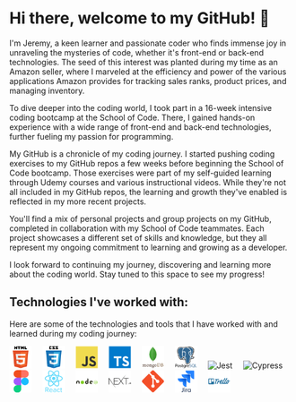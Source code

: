 # Hi there, welcome to my GitHub! :wave:

<p>I'm Jeremy, a keen learner and passionate coder who finds immense joy in unraveling the mysteries of code, whether it's front-end or back-end technologies. The seed of this interest was planted during my time as an Amazon seller, where I marveled at the efficiency and power of the various applications Amazon provides for tracking sales ranks, product prices, and managing inventory.</p>

<p>To dive deeper into the coding world, I took part in a 16-week intensive coding bootcamp at the School of Code. There, I gained hands-on experience with a wide range of front-end and back-end technologies, further fueling my passion for programming.</p>

<p>My GitHub is a chronicle of my coding journey. I started pushing coding exercises to my GitHub repos a few weeks before beginning the School of Code bootcamp. Those exercises were part of my self-guided learning through Udemy courses and various instructional videos. While they're not all included in my GitHub repos, the learning and growth they've enabled is reflected in my more recent projects.</p>

<p>You'll find a mix of personal projects and group projects on my GitHub, completed in collaboration with my School of Code teammates. Each project showcases a different set of skills and knowledge, but they all represent my ongoing commitment to learning and growing as a developer.</p>

<p>I look forward to continuing my journey, discovering and learning more about the coding world. Stay tuned to this space to see my progress!</p>


## Technologies I've worked with:

Here are some of the technologies and tools that I have worked with and learned during my coding journey:

<div>
  <img src="https://github.com/devicons/devicon/blob/master/icons/html5/html5-original-wordmark.svg" alt="HTML" width="40" height="40" style="max-width:100%; margin-right: 15px;">
  <img src="https://github.com/devicons/devicon/blob/master/icons/css3/css3-original-wordmark.svg" alt="CSS" width="40" height="40" style="max-width:100%; margin-right: 15px;">
  <img src="https://github.com/devicons/devicon/blob/master/icons/javascript/javascript-original.svg" alt="JavaScript" width="40" height="40" style="max-width:100%; margin-right: 15px;">
  <img src="https://github.com/devicons/devicon/blob/master/icons/typescript/typescript-original.svg" alt="TypeScript" width="40" height="40" style="max-width:100%; margin-right: 15px;">
  <img src="https://github.com/devicons/devicon/blob/master/icons/mongodb/mongodb-original-wordmark.svg" alt="MongoDB" width="40" height="40" style="max-width:100%; margin-right: 15px;">
  <img src="https://github.com/devicons/devicon/blob/master/icons/postgresql/postgresql-original-wordmark.svg" alt="PostgreSQL" width="40" height="40" style="max-width:100%; margin-right: 15px;"> 
  <img src="https://www.vectorlogo.zone/logos/jestjsio/jestjsio-icon.svg" alt="Jest" width="40" height="40" style="max-width:100%; margin-right: 15px;">
  <img src="https://raw.githubusercontent.com/simple-icons/simple-icons/develop/icons/cypress.svg" alt="Cypress" width="40" height="40" style="max-width:100%; margin-right: 15px;">
 
  <img src="https://github.com/devicons/devicon/blob/master/icons/figma/figma-original.svg" alt="Figma" width="40" height="40" style="max-width:100%; margin-right: 15px;">
  <img src="https://github.com/devicons/devicon/blob/master/icons/react/react-original-wordmark.svg" alt="React" width="40" height="40" style="max-width:100%; margin-right: 15px;">
  <img src="https://github.com/devicons/devicon/blob/master/icons/nodejs/nodejs-original-wordmark.svg" alt="Node.js" width="40" height="40" style="max-width:100%; margin-right: 15px;">
  <img src="https://github.com/devicons/devicon/blob/master/icons/nextjs/nextjs-original-wordmark.svg" alt="Next.js" width="40" height="40" style="max-width:100%; margin-right: 15px;">
  <img src="https://github.com/devicons/devicon/blob/master/icons/git/git-original.svg" alt="Git" width="40" height="40" style="max-width:100%; margin-right: 15px;">
<img src="https://github.com/devicons/devicon/blob/master/icons/jira/jira-original-wordmark.svg" alt="Jira" width="40" height="40" style="max-width:100%; margin-right: 15px;">
<img src="https://github.com/devicons/devicon/blob/master/icons/trello/trello-plain-wordmark.svg" alt="Trello" width="40" height="40" style="max-width:100%; margin-right: 15px;">

</div>


          







